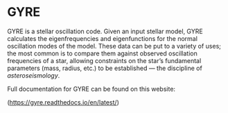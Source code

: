 # GYRE

GYRE is a stellar oscillation code. Given an input stellar model, GYRE
calculates the eigenfrequencies and eigenfunctions for the normal
oscillation modes of the model. These data can be put to a variety of
uses; the most common is to compare them against observed oscillation
frequencies of a star, allowing constraints on the star’s fundamental
parameters (mass, radius, etc.) to be established — the discipline of
*asteroseismology*.

Full documentation for GYRE can be found on this website:

(https://gyre.readthedocs.io/en/latest/)
